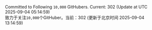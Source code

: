 Committed to Following `10,000` GitHubers. Current: <!-- FOLLOWING_COUNT -->302<!-- FOLLOWING_COUNT --> (Update at UTC <!-- LAST_UPDATED -->2025-09-04 05:14:59<!-- LAST_UPDATED -->)<br>
致力于关注`10,000`个GitHuber。当前：<!-- FOLLOWING_COUNT -->302<!-- FOLLOWING_COUNT --> (更新于北京时间 <!-- LAST_UPDATED_CST -->2025-09-04 13:14:59<!-- LAST_UPDATED_CST -->)
